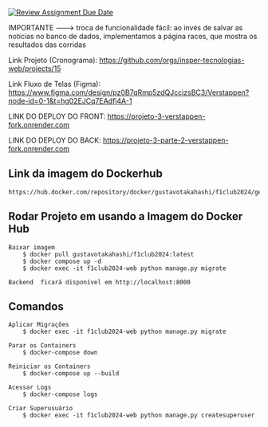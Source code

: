 [![Review Assignment Due Date](https://classroom.github.com/assets/deadline-readme-button-22041afd0340ce965d47ae6ef1cefeee28c7c493a6346c4f15d667ab976d596c.svg)](https://classroom.github.com/a/jLW-plfN)

IMPORTANTE ---> troca de funcionalidade fácil: ao invés de salvar as notícias no banco de dados, implementamos a
página races, que mostra os resultados das corridas

Link Projeto (Cronograma): https://github.com/orgs/insper-tecnologias-web/projects/15

Link Fluxo de Telas (Figma): https://www.figma.com/design/pz0B7qRmp5zdQJccjzsBC3/Verstappen?node-id=0-1&t=hg02EJCq7EAdfj4A-1

LINK DO DEPLOY DO FRONT: https://projeto-3-verstappen-fork.onrender.com

LINK DO DEPLOY DO BACK: https://projeto-3-parte-2-verstappen-fork.onrender.com

## Link da imagem do Dockerhub

    https://hub.docker.com/repository/docker/gustavotakahashi/f1club2024/general

## Rodar Projeto em usando a Imagem do Docker Hub

    Baixar imagem 
        $ docker pull gustavotakahashi/f1club2024:latest
        $ docker compose up -d
        $ docker exec -it f1club2024-web python manage.py migrate

    Backend  ficará disponível em http://localhost:8000


## Comandos

    Aplicar Migrações
        $ docker exec -it f1club2024-web python manage.py migrate

    Parar os Containers
        $ docker-compose down

    Reiniciar os Containers
        $ docker-compose up --build

    Acessar Logs
        $ docker-compose logs

    Criar Superusuário
        $ docker exec -it f1club2024-web python manage.py createsuperuser